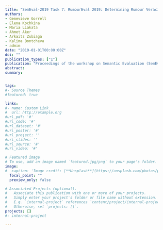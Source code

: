 ```yaml
---
title: "SemEval-2019 Task 7: RumourEval 2019: Determining Rumour Veracity and Support for Rumours"
authors:
- Genevieve Gorrell
- Elena Kochkina
- Maria Liakata
- Ahmet Aker
- Arkaitz Zubiaga
- Kalina Bontcheva
- admin
date: "2019-01-01T00:00:00Z"
doi: ""
publication_types: ["1"]
publication: "Proceedings of the workshop on Semantic Evaluation (SemEval)"
abstract: 
summary: 


tags:
#- Source Themes
#featured: true

links:
#- name: Custom Link
#  url: http://example.org
#url_pdf: '#'
#url_code: '#'
#url_dataset: '#'
#url_poster: '#'
#url_project: ''
#url_slides: ''
#url_source: '#'
#url_video: '#'

# Featured image
# To use, add an image named `featured.jpg/png` to your page's folder. 
image:
#  caption: 'Image credit: [**Unsplash**](https://unsplash.com/photos/pLCdAaMFLTE)'
  focal_point: ""
  preview_only: false

# Associated Projects (optional).
#   Associate this publication with one or more of your projects.
#   Simply enter your project's folder or file name without extension.
#   E.g. `internal-project` references `content/project/internal-project/index.md`.
#   Otherwise, set `projects: []`.
projects: []
#- internal-project

---
```

